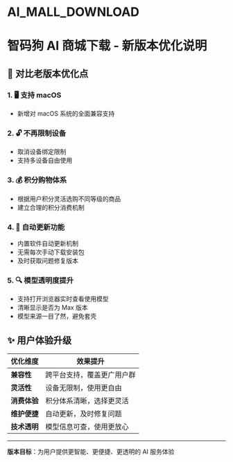 # AI_MALL_DOWNLOAD

# 智码狗 AI 商城下载 - 新版本优化说明

## 🎯 对比老版本优化点

### 1. 🖥️ 支持 macOS
- 新增对 macOS 系统的全面兼容支持

### 2. 🔓 不再限制设备
- 取消设备绑定限制
- 支持多设备自由使用

### 3. 💰 积分购物体系
- 根据用户积分灵活选购不同等级的商品
- 建立合理的积分消费机制

### 4. 🔄 自动更新功能
- 内置软件自动更新机制
- 无需每次手动下载安装包
- 及时获取问题修复版本

### 5. 🔍 模型透明度提升
- 支持打开浏览器实时查看使用模型
- 清晰显示是否为 Max 版本
- 模型来源一目了然，避免套壳

## ✨ 用户体验升级

| 优化维度 | 效果提升 |
|---------|---------|
| **兼容性** | 跨平台支持，覆盖更广用户群 |
| **灵活性** | 设备无限制，使用更自由 |
| **消费体验** | 积分体系清晰，选择更灵活 |
| **维护便捷** | 自动更新，及时修复问题 |
| **技术透明** | 模型信息可查，使用更放心 |

---

**版本目标**：为用户提供更智能、更便捷、更透明的 AI 服务体验
